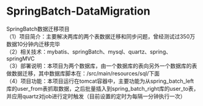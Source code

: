 # SpringBatch-DataMigration
SpringBatch数据迁移项目</br>
（1）项目简介：主要解决两库的两个表数据迁移和同步问题，曾经测试过350万数据10分钟内迁移完毕</br>
（2）相关技术：mybatis、springBatch、mysql、quartz、spring、springMVC</br>
（3）部署说明：本项目为两个数据库，由一个数据库的表向另外一个数据库的表做数据迁移，其中数据库脚本在：/src/main/resources/sql/下面</br>
（4）项目功能：本项目运行在tomcat容器中，主要功能为从spring_batch_left库的user_from表抓取数据，之后批量插入到spring_batch_right库的user_to表，并应用quartz对job进行定时触发（目前设置的定时为每隔一分钟执行一次）</br>